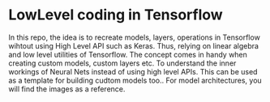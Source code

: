 # LowLevel coding in Tensorflow
In this repo, the idea is to recreate models, layers, operations in Tensorflow
wihtout using High Level API such as Keras. Thus, relying on linear algebra and 
low level utilities of Tensorflow.
The concept comes in handy when creating custom models, custom layers etc.
To understand the inner workings of Neural Nets instead of using high level APIs.
This can be used as a template for building cudtom models too..
For model architectures, you will find the images as a reference.

